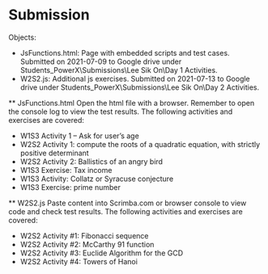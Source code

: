 # Submission

Objects: 
- JsFunctions.html: Page with embedded scripts and test cases.  Submitted on 2021-07-09 to Google drive under Students_PowerX\Submissions\Lee Sik On\Day 1 Activities\.
- W2S2.js: Additional js exercises. Submitted on 2021-07-13 to Google drive under Students_PowerX\Submissions\Lee Sik On\Day 2 Activities\.


** JsFunctions.html
Open the html file with a browser.  Remember to open the console log to view the test results.  The following activities and exercises are covered:

* W1S3 Activity 1 – Ask for user’s age
* W2S2 Activity 1: compute the roots of a quadratic equation, with strictly positive determinant
* W2S2 Activity 2: Ballistics of an angry bird
* W1S3 Exercise: Tax income
* W1S3 Activity: Collatz or Syracuse conjecture
* W1S3 Exercise: prime number

** W2S2.js
Paste content into Scrimba.com or browser console to view code and check test results.  The following activities and exercises are covered:

* W2S2 Activity #1: Fibonacci sequence
* W2S2 Activity #2: McCarthy 91 function
* W2S2 Activity #3: Euclide Algorithm for the GCD
* W2S2 Activity #4: Towers of Hanoi
